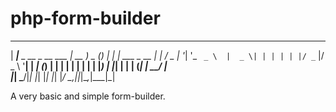 # php-form-builder

 _____                      ____        _ _     _           
|  ___|__  _ __ _ __ ___   | __ ) _   _(_) | __| | ___ _ __ 
| |_ / _ \| '__| '_ ` _ \  |  _ \| | | | | |/ _` |/ _ \ '__|
|  _| (_) | |  | | | | | | | |_) | |_| | | | (_| |  __/ |   
|_|  \___/|_|  |_| |_| |_| |____/ \__,_|_|_|\__,_|\___|_|   

A very basic and simple form-builder.
